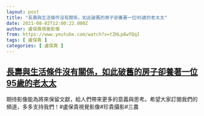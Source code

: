 ```yaml
---
layout: post
title: "長壽與生活條件沒有關係，如此破舊的房子卻養著一位95歲的老太太"
date: 2021-08-02T12:00:22.000Z
author: 盧保貴視覺影像
from: https://www.youtube.com/watch?v=tZHLp8wfQqI
tags: [ 盧保貴 ]
categories: [ 盧保貴 ]
---
```

<!--1627905622000-->
[長壽與生活條件沒有關係，如此破舊的房子卻養著一位95歲的老太太](https://www.youtube.com/watch?v=tZHLp8wfQqI)
------

<div>
期待影像能為將來保留文獻，給人們帶來更多的意義與思考。希望大家訂閱我們的頻道，多多支持我們！#盧保貴視覺影像#珍貴攝影#三農
</div>
